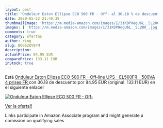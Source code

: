 ```yaml
---
layout: post
title: 'Onduleur Eaton Ellipse ECO 500 FR - Off- al 36.18 % de descuento'
date: 2020-05-22 21:49:39
thumbnailImage: 'https://m.media-amazon.com/images/I/31KDPHegU6L._SL200_.jpg'
images: [ 'https://m.media-amazon.com/images/I/31KDPHegU6L._SL200_.jpg' ]
comments: true
category: ofertas
author: ring
slug: B0052QV9FM
description:
actualPrice: 84.95 EUR
comparePrice: 133.11 EUR
inStock: true
---
```


Está [Onduleur Eaton Ellipse ECO 500 FR - Off-line UPS - EL500FR - 500VA  4 prises FR ](https://www.amazon.fr/dp/B0052QV9FM/?tag=tolees0d-21) con 36.18 de descuento por 84.95 EUR (original: 133.11 EUR) en el siguiente enlace!

[![Onduleur Eaton Ellipse ECO 500 FR - Off-](https://m.media-amazon.com/images/I/31KDPHegU6L._SL200_.jpg)](https://www.amazon.fr/dp/B0052QV9FM/?tag=tolees0d-21)

[Ver la oferta!!](https://www.amazon.fr/dp/B0052QV9FM/?tag=tolees0d-21)

Links participate in Amazon Associate program and might generate a comission on qualifying sales


